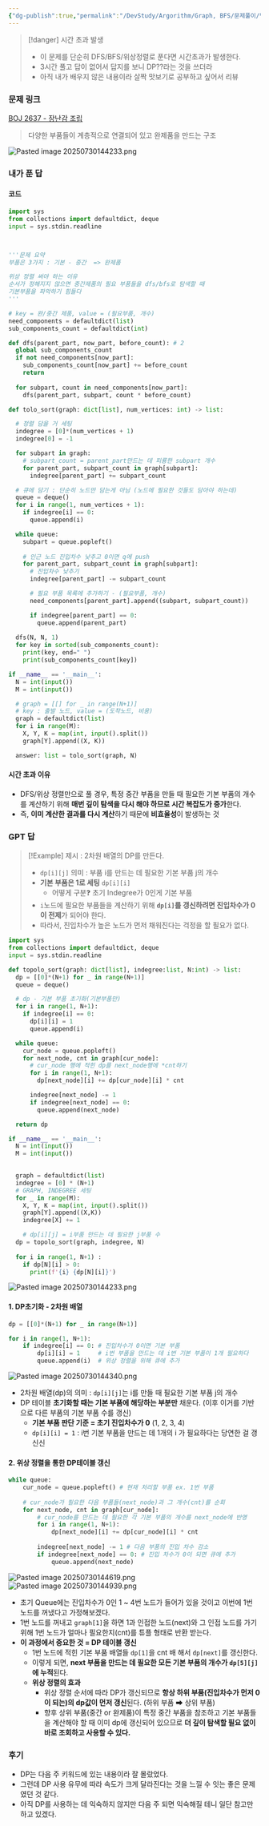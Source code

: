 ```yaml
---
{"dg-publish":true,"permalink":"/DevStudy/Argorithm/Graph, BFS/문제풀이/백준 2637 - 장난감 조립/","noteIcon":"","created":"2025-07-30T13:56:42.884+09:00","updated":"2025-08-01T00:13:11.168+09:00"}
---
```




>[!danger] 시간 초과 발생 
>- 이 문제를 단순히 DFS/BFS/위상정렬로 푼다면 시간초과가 발생한다.
>- 3시간 풀고 답이 없어서 답지를 보니 DP??라는 것을 쓰더라
>- 아직 내가 배우지 않은 내용이라 살짝 맛보기로 공부하고 싶어서 리뷰 


### 문제 링크 

[BOJ 2637 - 장난감 조립](https://www.acmicpc.net/problem/2637)

> 다양한 부품들이 계층적으로 연결되어 있고 완제품을 만드는 구조

![Pasted image 20250730144233.png](/img/user/supporter/image/Pasted%20image%2020250730144233.png)
### 내가 푼 답 
 
#### 코드 

```python
import sys
from collections import defaultdict, deque
input = sys.stdin.readline 



'''문제 요약 
부품은 3가지 : 기본 - 중간  => 완제품 

위상 정렬 써야 하는 이유 
순서가 정해지지 않으면 중간제품의 필요 부품들을 dfs/bfs로 탐색할 때
기본부품을 파악하기 힘들다
'''

# key = 완/중간 제품, value = (필요부품, 개수)
need_components = defaultdict(list) 
sub_components_count = defaultdict(int)

def dfs(parent_part, now_part, before_count): # 2 
  global sub_components_count
  if not need_components[now_part]:
    sub_components_count[now_part] += before_count
    return 
  
  for subpart, count in need_components[now_part]:
    dfs(parent_part, subpart, count * before_count)

def tolo_sort(graph: dict[list], num_vertices: int) -> list:

  # 정렬 담을 거 세팅 
  indegree = [0]*(num_vertices + 1)
  indegree[0] = -1

  for subpart in graph:
    # subpart_count = parent_part만드는 데 피룡한 subpart 개수 
    for parent_part, subpart_count in graph[subpart]:
      indegree[parent_part] += subpart_count

  # 큐에 담기 : 단순히 노드만 담는게 아님 (노드에 필요한 것들도 담아야 하는데)
  queue = deque()
  for i in range(1, num_vertices + 1):
    if indegree[i] == 0:
      queue.append(i)

  while queue:
    subpart = queue.popleft()
    
    # 인근 노드 진입차수 낮추고 0이면 q에 push 
    for parent_part, subpart_count in graph[subpart]:
      # 진입차수 낮추기 
      indegree[parent_part] -= subpart_count

      # 필요 부품 목록에 추가하기 - (필요부품, 개수)
      need_components[parent_part].append((subpart, subpart_count))

      if indegree[parent_part] == 0:
        queue.append(parent_part)
  
  dfs(N, N, 1)
  for key in sorted(sub_components_count):
    print(key, end=" ")
    print(sub_components_count[key])

if __name__ == '__main__':
  N = int(input())
  M = int(input())

  # graph = [[] for _ in range(N+1)]
  # key : 출발 노드, value = (도착노드, 비용)
  graph = defaultdict(list)
  for i in range(M):
    X, Y, K = map(int, input().split())
    graph[Y].append((X, K))

  answer: list = tolo_sort(graph, N)
```

#### 시간 초과 이유 

- DFS/위상 정렬만으로 풀 경우, 특정 중간 부품을 만들 때 필요한 기본 부품의 개수를 계산하기 위해 **매번 깊이 탐색을 다시 해야 하므로 시간 복잡도가 증가**한다.
- 즉, **이미 계산한 결과를 다시 계산**하기 때문에 **비효율성**이 발생하는 것 

### GPT 답 

>[!Example] 제시 : 2차원 배열의 DP를 만든다.
>- `dp[i][j]` 의미 : 부품 i를 만드는 데 필요한 기본 부품 j의 개수 
>- **기본 부품은 1로 세팅** `dp[i][i]`
>	- 어떻게 구분❓ 초기 Indegree가 0인게 기본 부품 
>- `i`노드에 필요한 부품들을 계산하기 위해 **`dp[i]`를 갱신하려면 진입차수가 0이 전제**가 되어야 한다.
>- 따라서, 진입차수가 높은 노드가 먼저 채워진다는 걱정을 할 필요가 없다.

```python
import sys
from collections import defaultdict, deque
input = sys.stdin.readline

def topolo_sort(graph: dict[list], indegree:list, N:int) -> list:
  dp = [[0]*(N+1) for _ in range(N+1)]
  queue = deque()

  # dp - 기본 부품 초기화(기본부품만)
  for i in range(1, N+1):
    if indegree[i] == 0:
      dp[i][i] = 1
      queue.append(i)

  while queue:
    cur_node = queue.popleft()
    for next_node, cnt in graph[cur_node]:
      # cur_node 행에 적힌 dp를 next_node행에 *cnt하기
      for i in range(1, N+1):
        dp[next_node][i] += dp[cur_node][i] * cnt

      indegree[next_node] -= 1
      if indegree[next_node] == 0:
        queue.append(next_node)

  return dp  

if __name__ == '__main__':
  N = int(input())
  M = int(input())

	
  graph = defaultdict(list)
  indegree = [0] * (N+1)
  # GRAPH, INDEGREE 세팅 
  for _ in range(M):
    X, Y, K = map(int, input().split())
    graph[Y].append((X,K))
    indegree[X] += 1

	# dp[i][j] = i부품 만드는 데 필요한 j부품 수 
  dp = topolo_sort(graph, indegree, N)
  
  for i in range(1, N+1) :
    if dp[N][i] > 0:
      print(f'{i} {dp[N][i]}')
```
![Pasted image 20250730144233.png](/img/user/supporter/image/Pasted%20image%2020250730144233.png)
#### 1. DP초기화 - 2차원 배열 
```PYTHON
dp = [[0]*(N+1) for _ in range(N+1)]

for i in range(1, N+1):
    if indegree[i] == 0: # 진입차수가 0이면 기본 부품
        dp[i][i] = 1     # i번 부품을 만드는 데 i번 기본 부품이 1개 필요하다
        queue.append(i)  # 위상 정렬을 위해 큐에 추가
```
![Pasted image 20250730144340.png](/img/user/supporter/image/Pasted%20image%2020250730144340.png)
- 2차원 배열(dp)의 의미 : `dp[i][j]`는 i를 만들 때 필요한 기본 부품 j의 개수
- DP 테이블 **초기화할 때는 기본 부품에 해당하는 부분만** 채운다. (이후 이거를 기반으로 다른 부품의 기본 부품 수를 갱신)
	- **기본 부품 판단 기준 = 초기 진입차수가 0**  (1, 2, 3, 4)
	- `dp[i][i] = 1` : i번 기본 부품을 만드는 데 1개의 i 가 필요하다는 당연한 걸 갱신신
#### 2. 위상 정렬을 통한 DP테이블 갱신 
```PYTHON
while queue:
    cur_node = queue.popleft() # 현재 처리할 부품 ex. 1번 부품
    
    # cur_node가 필요한 다음 부품들(next_node)과 그 개수(cnt)를 순회
    for next_node, cnt in graph[cur_node]:
        # cur_node를 만드는 데 필요한 각 기본 부품의 개수를 next_node에 반영
        for i in range(1, N+1): 
            dp[next_node][i] += dp[cur_node][i] * cnt 
            
        indegree[next_node] -= 1 # 다음 부품의 진입 차수 감소
        if indegree[next_node] == 0: # 진입 차수가 0이 되면 큐에 추가
            queue.append(next_node)
```
![Pasted image 20250730144619.png](/img/user/supporter/image/Pasted%20image%2020250730144619.png)
![Pasted image 20250730144939.png](/img/user/supporter/image/Pasted%20image%2020250730144939.png)
- 초기 Queue에는 진입차수가 0인 1 ~ 4번 노드가 들어가 있을 것이고 이번에 1번 노드를 꺼냈다고 가정해보겠다.
- 1번 노드를 꺼내고 `graph[1]`을 하면 1과 인접한 노드(next)와 그 인접 노드를 가기 위해 1번 노드가 얼마나 필요한지(cnt)를 튜플 형태로 반환 받는다.
- **이 과정에서 중요한 것 = DP 테이블 갱신**
	- 1번 노드에 적힌 기본 부품 배열들 `dp[1]`을 cnt 배 해서 `dp[next]`를 갱신한다.
	- 이렇게 되면, **next 부품을 만드는 데 필요한 모든 기본 부품의 개수가 `dp[5][j]`에 누적**된다.
	- **위상 정렬의 효과**
		- 위상 정렬 순서에 따라 DP가 갱신되므로 **항상 하위 부품(진입차수가 먼저 0이 되는)의 dp값이 먼저 갱신**된다. (하위 부품 ➡ 상위 부품)
		- 향후 상위 부품(중간 or 완제품)이 특정 중간 부품을 참조하고 기본 부품들을 계산해야 할 때 이미 dp에 갱신되어 있으므로 **더 깊이 탐색할 필요 없이 바로 조회하고 사용할 수 있다.**


### 후기 

- DP는 다음 주 키워드에 있는 내용이라 잘 몰랐었다.
- 그런데 DP 사용 유무에 따라 속도가 크게 달라진다는 것을 느낄 수 잇는 좋은 문제였던 것 같다.
- 아직 DP를 사용하는 데 익숙하지 않지만 다음 주 되면 익숙해질 테니 일단 참고만 하고 있겠다.